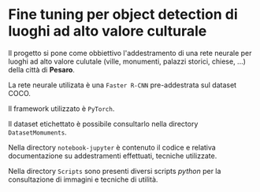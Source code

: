 # Fine tuning per object detection di luoghi ad alto valore culturale

Il progetto si pone come obbiettivo l'addestramento di una rete neurale per
luoghi ad alto valore culutale (ville, monumenti, palazzi storici, chiese, ...)
della città di **Pesaro**.

La rete neurale utilizata è una ```Faster R-CNN``` pre-addestrata sul dataset COCO.

Il framework utilizzato è ```PyTorch```.

Il dataset etichettato è possibile consultarlo nella directory ```DatasetMomuments```.

Nella directory ```notebook-jupyter``` è contenuto il codice e relativa documentazione
su addestramenti effettuati, tecniche utilizzate.

Nella directory ```Scripts``` sono presenti diversi scripts _python_ per la consultazione
di immagini e tecniche di utilità.
